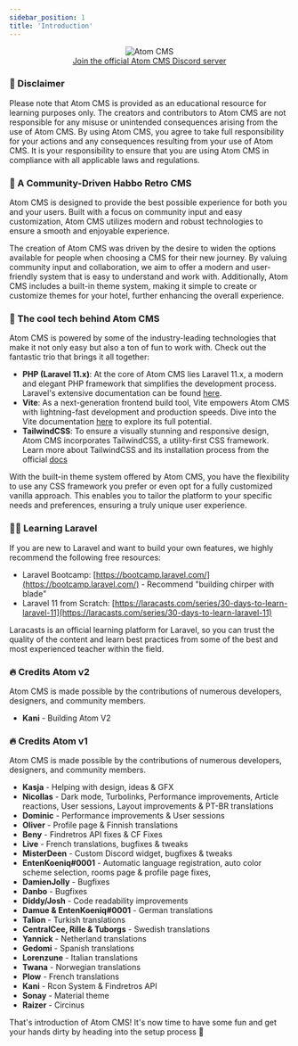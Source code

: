 ```yaml
---
sidebar_position: 1
title: 'Introduction'
---
```


<div align="center">
<img src="https://i.imgur.com/9ePNdJ4.png" alt="Atom CMS"/>
</div>

<div align="center">
    <a href="https://discord.gg/rX3aShUHdg" target="_blank">
        Join the official Atom CMS Discord server
    </a>
</div>

### 📢 Disclaimer

Please note that Atom CMS is provided as an educational resource for learning purposes only. The creators and contributors to Atom CMS are not responsible for any misuse or unintended consequences arising from the use of Atom CMS. By using Atom CMS, you agree to take full responsibility for your actions and any consequences resulting from your use of Atom CMS. It is your responsibility to ensure that you are using Atom CMS in compliance with all applicable laws and regulations.

### 💙 A Community-Driven Habbo Retro CMS
Atom CMS is designed to provide the best possible experience for both you and your users. Built with a focus on community input and easy customization, Atom CMS utilizes modern and robust technologies to ensure a smooth and enjoyable experience.

The creation of Atom CMS was driven by the desire to widen the options available for people when choosing a CMS for their new journey. By valuing community input and collaboration, we aim to offer a modern and user-friendly system that is easy to understand and work with. Additionally, Atom CMS includes a built-in theme system, making it simple to create or customize themes for your hotel, further enhancing the overall experience.

### 🚀 The cool tech behind Atom CMS

Atom CMS is powered by some of the industry-leading technologies that make it not only easy but also a ton of fun to work with. Check out the fantastic trio that brings it all together:

- **PHP (Laravel 11.x)**: At the core of Atom CMS lies Laravel 11.x, a modern and elegant PHP framework that simplifies the development process. Laravel's extensive documentation can be found [here](https://laravel.com/docs/11.x).
- **Vite**: As a next-generation frontend build tool, Vite empowers Atom CMS with lightning-fast development and production speeds. Dive into the Vite documentation [here](https://vitejs.dev/) to explore its full potential.
- **TailwindCSS**: To ensure a visually stunning and responsive design, Atom CMS incorporates TailwindCSS, a utility-first CSS framework. Learn more about TailwindCSS and its installation process from the official [docs](https://tailwindcss.com/docs/installation)

With the built-in theme system offered by Atom CMS, you have the flexibility to use any CSS framework you prefer or even opt for a fully customized vanilla approach. This enables you to tailor the platform to your specific needs and preferences, ensuring a truly unique user experience.

### 🧙‍♂️ Learning Laravel

If you are new to Laravel and want to build your own features, we highly recommend the following free resources:

- Laravel Bootcamp: [https://bootcamp.laravel.com/](https://bootcamp.laravel.com/) - Recommend "building chirper with blade"
- Laravel 11 from Scratch: [https://laracasts.com/series/30-days-to-learn-laravel-11](https://laracasts.com/series/30-days-to-learn-laravel-11)

Laracasts is an official learning platform for Laravel, so you can trust the quality of the content and learn best practices from some of the best and most experienced teacher within the field.

### 🔥 Credits Atom v2
Atom CMS is made possible by the contributions of numerous developers, designers, and community members.
-   **Kani** - Building Atom V2 


### 🔥 Credits Atom v1
Atom CMS is made possible by the contributions of numerous developers, designers, and community members.
-   **Kasja** - Helping with design, ideas & GFX
-   **Nicollas** - Dark mode, Turbolinks, Performance improvements, Article reactions, User sessions, Layout improvements & PT-BR translations
-   **Dominic** - Performance improvements & User sessions
-   **Oliver** - Profile page & Finnish translations
-   **Beny** - Findretros API fixes & CF Fixes
-   **Live** - French translations, bugfixes & tweaks
-   **MisterDeen** - Custom Discord widget, bugfixes & tweaks
-   **EntenKoeniq#0001** - Automatic language registration, auto color scheme selection, rooms page & profile page fixes,
-   **DamienJolly** - Bugfixes
-   **Danbo** - Bugfixes
-   **Diddy/Josh** - Code readability improvements
-   **Damue & EntenKoeniq#0001** - German translations
-   **Talion** - Turkish translations
-   **CentralCee, Rille & Tuborgs** - Swedish translations
-   **Yannick** - Netherland translations
-   **Gedomi** - Spanish translations
-   **Lorenzune** - Italian translations
-   **Twana** - Norwegian translations
-   **Plow** - French translations
-   **Kani** - Rcon System & Findretros API
-   **Sonay** - Material theme
-   **Raizer** - Circinus


That's introduction of Atom CMS! It's now time to have some fun and get your hands dirty by heading into the setup process 🍻